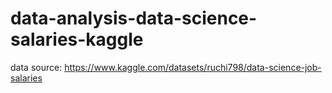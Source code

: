 # data-analysis-data-science-salaries-kaggle
data source: https://www.kaggle.com/datasets/ruchi798/data-science-job-salaries

